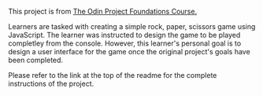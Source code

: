 This project is from <a href="https://www.theodinproject.com/lessons/foundations-rock-paper-scissors">The Odin Project Foundations Course.</a>

Learners are tasked with creating a simple rock, paper, scissors game using JavaScript. The learner was instructed to design the game
to be played completley from the console. However, this learner's personal goal is to design a user interface for the game once the 
original project's goals have been completed.

Please refer to the link at the top of the readme for the complete instructions of the project.

